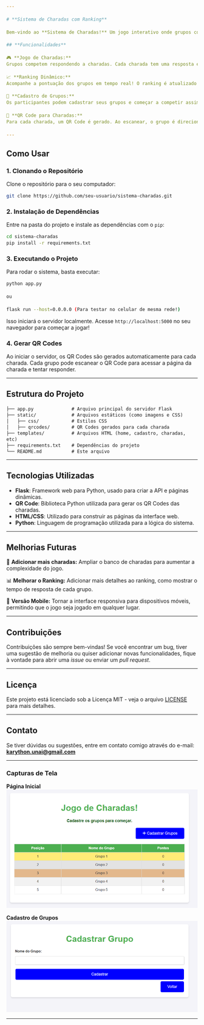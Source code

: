 ```yaml
---

# **Sistema de Charadas com Ranking**

Bem-vindo ao **Sistema de Charadas!** Um jogo interativo onde grupos competem para responder a charadas e acumular pontos. Este projeto foi desenvolvido utilizando **Flask**, **Python**, **QR Codes** e **HTML/CSS**, com o objetivo de oferecer uma experiência divertida e envolvente.

## **Funcionalidades**

🎮 **Jogo de Charadas:**  
Grupos competem respondendo a charadas. Cada charada tem uma resposta e, se correta, o grupo ganha pontos.

📈 **Ranking Dinâmico:**  
Acompanhe a pontuação dos grupos em tempo real! O ranking é atualizado conforme os grupos respondem corretamente às charadas.

🔐 **Cadastro de Grupos:**  
Os participantes podem cadastrar seus grupos e começar a competir assim que registrados.

📱 **QR Code para Charadas:**  
Para cada charada, um QR Code é gerado. Ao escanear, o grupo é direcionado à página da charada correspondente para tentar a resposta.

---
```


## **Como Usar**

### 1. **Clonando o Repositório**

Clone o repositório para o seu computador:

```bash
git clone https://github.com/seu-usuario/sistema-charadas.git
```

### 2. **Instalação de Dependências**

Entre na pasta do projeto e instale as dependências com o `pip`:

```bash
cd sistema-charadas
pip install -r requirements.txt
```

### 3. **Executando o Projeto**

Para rodar o sistema, basta executar:

```bash
python app.py

ou

flask run --host=0.0.0.0 (Para testar no celular de mesma rede!)
```

Isso iniciará o servidor localmente. Acesse `http://localhost:5000` no seu navegador para começar a jogar!

### 4. **Gerar QR Codes**

Ao iniciar o servidor, os QR Codes são gerados automaticamente para cada charada. Cada grupo pode escanear o QR Code para acessar a página da charada e tentar responder.

---

## **Estrutura do Projeto**

```plaintext
├── app.py              # Arquivo principal do servidor Flask
├── static/             # Arquivos estáticos (como imagens e CSS)
│   ├── css/            # Estilos CSS
│   ├── qrcodes/        # QR Codes gerados para cada charada
├── templates/          # Arquivos HTML (home, cadastro, charadas, etc)
├── requirements.txt    # Dependências do projeto
└── README.md           # Este arquivo
```

---

## **Tecnologias Utilizadas**

- **Flask**: Framework web para Python, usado para criar a API e páginas dinâmicas.
- **QR Code**: Biblioteca Python utilizada para gerar os QR Codes das charadas.
- **HTML/CSS**: Utilizado para construir as páginas da interface web.
- **Python**: Linguagem de programação utilizada para a lógica do sistema.

---

## **Melhorias Futuras**

🔧 **Adicionar mais charadas:** Ampliar o banco de charadas para aumentar a complexidade do jogo.

📊 **Melhorar o Ranking:** Adicionar mais detalhes ao ranking, como mostrar o tempo de resposta de cada grupo.

📱 **Versão Mobile:** Tornar a interface responsiva para dispositivos móveis, permitindo que o jogo seja jogado em qualquer lugar.

---

## **Contribuições**

Contribuições são sempre bem-vindas! Se você encontrar um bug, tiver uma sugestão de melhoria ou quiser adicionar novas funcionalidades, fique à vontade para abrir uma _issue_ ou enviar um _pull request_.

---

## **Licença**

Este projeto está licenciado sob a Licença MIT - veja o arquivo [LICENSE](LICENSE) para mais detalhes.

---

## **Contato**

Se tiver dúvidas ou sugestões, entre em contato comigo através do e-mail: **karython.unai@gmail.com**

---

### **Capturas de Tela**

**Página Inicial**  
![home](/static/img/home.PNG)

**Cadastro de Grupos**  
![cadastro](/static/img/cadastro%20equipes.PNG)

---
